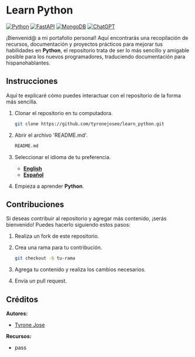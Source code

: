 # Learn Python

[![Python](https://img.shields.io/badge/Python-3.10+-yellow?style=for-the-badge&logo=python&logoColor=white&labelColor=101010)](https://python.org)
[![FastAPI](https://img.shields.io/badge/FastAPI-0.88.0+-00a393?style=for-the-badge&logo=fastapi&logoColor=white&labelColor=101010)](https://fastapi.tiangolo.com)
[![MongoDB](https://img.shields.io/badge/MongoDB-6.0+-00684A?style=for-the-badge&logo=mongodb&logoColor=white&labelColor=101010)](https://www.mongodb.com)
[![ChatGPT](https://img.shields.io/badge/ChatGPT-GPT--4-7CF178?style=for-the-badge&logo=openai&logoColor=white&labelColor=101010)](https://platform.openai.com)

¡Bienvenid@ a mi portafolio personal! Aquí encontrarás una recopilación de recursos, documentación y proyectos prácticos para mejorar tus habilidades en **Python**, el repositorio trata de ser lo más sencillo y amigable posible para los nuevos programadores, traduciendo documentación para hispanohablantes.

## Instrucciones

Aquí te explicaré cómo puedes interactuar con el repositorio de la forma más sencilla.

1. Clonar el repositorio en tu computadora.

   ```bash
   git clone https://github.com/tyronejosee/learn_python.git
   ```

2. Abrir el archivo 'README.md'.

   ```bash
   README.md
   ```

3. Seleccionar el idioma de tu preferencia.

   - **[English](README.md)**
   - **[Español](README_ESP.md)**

4. Empieza a aprender **Python**.

## Contribuciones

Si deseas contribuir al repositorio y agregar más contenido, ¡serás bienvenido! Puedes hacerlo siguiendo estos pasos:

1. Realiza un fork de este repositorio.

2. Crea una rama para tu contribución.

    ```bash
    git checkout -b tu-rama
    ```

3. Agrega tu contenido y realiza los cambios necesarios.

4. Envía un pull request.

## Créditos

**Autores:**

- [Tyrone Jose](https://github.com/tyronejosee)

**Recursos:**

- pass
